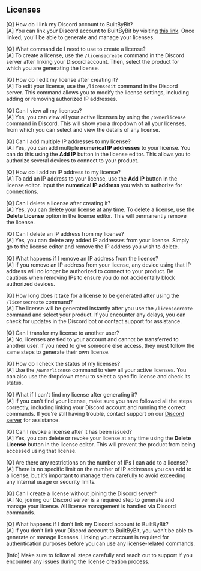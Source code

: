 ## Licenses

[Q] How do I link my Discord account to BuiltByBit?  
[A] You can link your Discord account to BuiltByBit by visiting [this link](https://builtbybit.com/account/discord/). Once linked, you’ll be able to generate and manage your licenses.

[Q] What command do I need to use to create a license?  
[A] To create a license, use the `/licensecreate` command in the Discord server after linking your Discord account. Then, select the product for which you are generating the license.

[Q] How do I edit my license after creating it?  
[A] To edit your license, use the `/licensedit` command in the Discord server. This command allows you to modify the license settings, including adding or removing authorized IP addresses.

[Q] Can I view all my licenses?  
[A] Yes, you can view all your active licenses by using the `/ownerlicense` command in Discord. This will show you a dropdown of all your licenses, from which you can select and view the details of any license.

[Q] Can I add multiple IP addresses to my license?  
[A] Yes, you can add multiple **numerical IP addresses** to your license. You can do this using the **Add IP** button in the license editor. This allows you to authorize several devices to connect to your product.

[Q] How do I add an IP address to my license?  
[A] To add an IP address to your license, use the **Add IP** button in the license editor. Input the **numerical IP address** you wish to authorize for connections.

[Q] Can I delete a license after creating it?  
[A] Yes, you can delete your license at any time. To delete a license, use the **Delete License** option in the license editor. This will permanently remove the license.

[Q] Can I delete an IP address from my license?  
[A] Yes, you can delete any added IP addresses from your license. Simply go to the license editor and remove the IP address you wish to delete.

[Q] What happens if I remove an IP address from the license?  
[A] If you remove an IP address from your license, any device using that IP address will no longer be authorized to connect to your product. Be cautious when removing IPs to ensure you do not accidentally block authorized devices.

[Q] How long does it take for a license to be generated after using the `/licensecreate` command?  
[A] The license will be generated instantly after you use the `/licensecreate` command and select your product. If you encounter any delays, you can check for updates in the Discord bot or contact support for assistance.

[Q] Can I transfer my license to another user?  
[A] No, licenses are tied to your account and cannot be transferred to another user. If you need to give someone else access, they must follow the same steps to generate their own license.

[Q] How do I check the status of my licenses?  
[A] Use the `/ownerlicense` command to view all your active licenses. You can also use the dropdown menu to select a specific license and check its status.

[Q] What if I can't find my license after generating it?  
[A] If you can't find your license, make sure you have followed all the steps correctly, including linking your Discord account and running the correct commands. If you're still having trouble, contact support on our [Discord server](https://discord.gg/pikzstudios) for assistance.

[Q] Can I revoke a license after it has been issued?  
[A] Yes, you can delete or revoke your license at any time using the **Delete License** button in the license editor. This will prevent the product from being accessed using that license.

[Q] Are there any restrictions on the number of IPs I can add to a license?  
[A] There is no specific limit on the number of IP addresses you can add to a license, but it’s important to manage them carefully to avoid exceeding any internal usage or security limits.

[Q] Can I create a license without joining the Discord server?  
[A] No, joining our Discord server is a required step to generate and manage your license. All license management is handled via Discord commands.

[Q] What happens if I don't link my Discord account to BuiltByBit?  
[A] If you don't link your Discord account to BuiltByBit, you won’t be able to generate or manage licenses. Linking your account is required for authentication purposes before you can use any license-related commands.


[Info] Make sure to follow all steps carefully and reach out to support if you encounter any issues during the license creation process.
